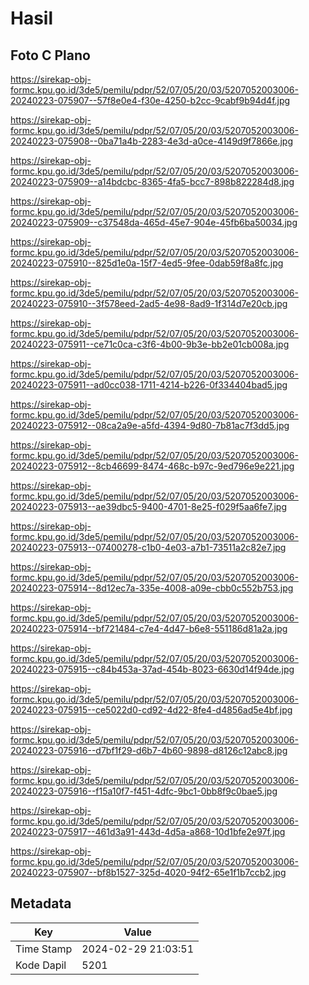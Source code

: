 # Hasil

## Foto C Plano

https://sirekap-obj-formc.kpu.go.id/3de5/pemilu/pdpr/52/07/05/20/03/5207052003006-20240223-075907--57f8e0e4-f30e-4250-b2cc-9cabf9b94d4f.jpg

https://sirekap-obj-formc.kpu.go.id/3de5/pemilu/pdpr/52/07/05/20/03/5207052003006-20240223-075908--0ba71a4b-2283-4e3d-a0ce-4149d9f7866e.jpg

https://sirekap-obj-formc.kpu.go.id/3de5/pemilu/pdpr/52/07/05/20/03/5207052003006-20240223-075909--a14bdcbc-8365-4fa5-bcc7-898b822284d8.jpg

https://sirekap-obj-formc.kpu.go.id/3de5/pemilu/pdpr/52/07/05/20/03/5207052003006-20240223-075909--c37548da-465d-45e7-904e-45fb6ba50034.jpg

https://sirekap-obj-formc.kpu.go.id/3de5/pemilu/pdpr/52/07/05/20/03/5207052003006-20240223-075910--825d1e0a-15f7-4ed5-9fee-0dab59f8a8fc.jpg

https://sirekap-obj-formc.kpu.go.id/3de5/pemilu/pdpr/52/07/05/20/03/5207052003006-20240223-075910--3f578eed-2ad5-4e98-8ad9-1f314d7e20cb.jpg

https://sirekap-obj-formc.kpu.go.id/3de5/pemilu/pdpr/52/07/05/20/03/5207052003006-20240223-075911--ce71c0ca-c3f6-4b00-9b3e-bb2e01cb008a.jpg

https://sirekap-obj-formc.kpu.go.id/3de5/pemilu/pdpr/52/07/05/20/03/5207052003006-20240223-075911--ad0cc038-1711-4214-b226-0f334404bad5.jpg

https://sirekap-obj-formc.kpu.go.id/3de5/pemilu/pdpr/52/07/05/20/03/5207052003006-20240223-075912--08ca2a9e-a5fd-4394-9d80-7b81ac7f3dd5.jpg

https://sirekap-obj-formc.kpu.go.id/3de5/pemilu/pdpr/52/07/05/20/03/5207052003006-20240223-075912--8cb46699-8474-468c-b97c-9ed796e9e221.jpg

https://sirekap-obj-formc.kpu.go.id/3de5/pemilu/pdpr/52/07/05/20/03/5207052003006-20240223-075913--ae39dbc5-9400-4701-8e25-f029f5aa6fe7.jpg

https://sirekap-obj-formc.kpu.go.id/3de5/pemilu/pdpr/52/07/05/20/03/5207052003006-20240223-075913--07400278-c1b0-4e03-a7b1-73511a2c82e7.jpg

https://sirekap-obj-formc.kpu.go.id/3de5/pemilu/pdpr/52/07/05/20/03/5207052003006-20240223-075914--8d12ec7a-335e-4008-a09e-cbb0c552b753.jpg

https://sirekap-obj-formc.kpu.go.id/3de5/pemilu/pdpr/52/07/05/20/03/5207052003006-20240223-075914--bf721484-c7e4-4d47-b6e8-551186d81a2a.jpg

https://sirekap-obj-formc.kpu.go.id/3de5/pemilu/pdpr/52/07/05/20/03/5207052003006-20240223-075915--c84b453a-37ad-454b-8023-6630d14f94de.jpg

https://sirekap-obj-formc.kpu.go.id/3de5/pemilu/pdpr/52/07/05/20/03/5207052003006-20240223-075915--ce5022d0-cd92-4d22-8fe4-d4856ad5e4bf.jpg

https://sirekap-obj-formc.kpu.go.id/3de5/pemilu/pdpr/52/07/05/20/03/5207052003006-20240223-075916--d7bf1f29-d6b7-4b60-9898-d8126c12abc8.jpg

https://sirekap-obj-formc.kpu.go.id/3de5/pemilu/pdpr/52/07/05/20/03/5207052003006-20240223-075916--f15a10f7-f451-4dfc-9bc1-0bb8f9c0bae5.jpg

https://sirekap-obj-formc.kpu.go.id/3de5/pemilu/pdpr/52/07/05/20/03/5207052003006-20240223-075917--461d3a91-443d-4d5a-a868-10d1bfe2e97f.jpg

https://sirekap-obj-formc.kpu.go.id/3de5/pemilu/pdpr/52/07/05/20/03/5207052003006-20240223-075907--bf8b1527-325d-4020-94f2-65e1f1b7ccb2.jpg


## Metadata

| Key        | Value               |
| ---------- | ------------------- |
| Time Stamp | 2024-02-29 21:03:51 |
| Kode Dapil | 5201                |



